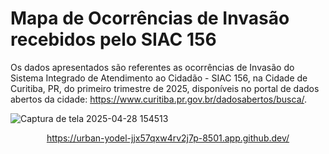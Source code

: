 # Mapa de Ocorrências de Invasão recebidos pelo SIAC 156

Os dados apresentados são referentes as ocorrências de Invasão do Sistema Integrado de Atendimento ao Cidadão - SIAC 156, na Cidade de Curitiba, PR, do primeiro trimestre de 2025, disponíveis no portal de dados abertos da cidade: https://www.curitiba.pr.gov.br/dadosabertos/busca/.

![Captura de tela 2025-04-28 154513](https://github.com/user-attachments/assets/cc56205b-3d7e-45af-a222-f483036e62c0)<center>

https://urban-yodel-jjx57qxw4rv2j7p-8501.app.github.dev/
